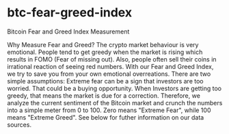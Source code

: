 # btc-fear-greed-index
Bitcoin Fear and Greed Index Measurement


Why Measure Fear and Greed?
The crypto market behaviour is very emotional. People tend to get greedy when the market is rising which results in FOMO (Fear of missing out). Also, people often sell their coins in irrational reaction of seeing red numbers. With our Fear and Greed Index, we try to save you from your own emotional overreations. There are two simple assumptions:
Extreme fear can be a sign that investors are too worried. That could be a buying opportunity.
When Investors are getting too greedy, that means the market is due for a correction.
Therefore, we analyze the current sentiment of the Bitcoin market and crunch the numbers into a simple meter from 0 to 100. Zero means "Extreme Fear", while 100 means "Extreme Greed". See below for futher information on our data sources.
